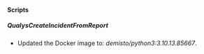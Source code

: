 
#### Scripts

##### QualysCreateIncidentFromReport

- Updated the Docker image to: *demisto/python3:3.10.13.85667*.
